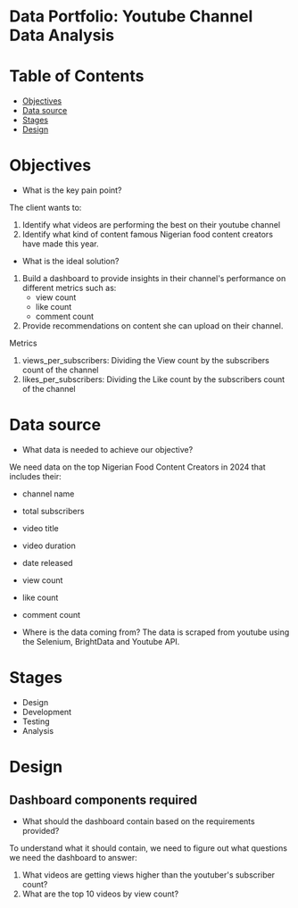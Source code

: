 # Data Portfolio: Youtube Channel Data Analysis 

# Table of Contents

- [Objectives](#objectives)
- [Data source](#data-source)
- [Stages](#stages)
- [Design](#design)


# Objectives
- What is the key pain point?

The client wants to:
1. Identify what videos are performing the best on their youtube channel
2. Identify what kind of content famous Nigerian food content creators have made this year.

- What is the ideal solution? 
1. Build a dashboard to provide insights in their channel's performance on different metrics such as:
    - view count
    - like count
    - comment count
2. Provide recommendations on content she can upload on their channel.


Metrics
1. views_per_subscribers: Dividing the View count by the subscribers count of the channel
2. likes_per_subscribers: Dividing the Like count by the subscribers count of the channel

# Data source 

- What data is needed to achieve our objective?

We need data on the top Nigerian Food Content Creators in 2024 that includes their:
- channel name
- total subscribers
- video title
- video duration
- date released
- view count
- like count
- comment count


- Where is the data coming from? 
The data is scraped from youtube using the Selenium, BrightData and Youtube API.

# Stages

- Design
- Development
- Testing
- Analysis

# Design

## Dashboard components required
- What should the dashboard contain based on the requirements provided?

To understand what it should contain, we need to figure out what questions we need the dashboard to answer:

1. What videos are getting views higher than the youtuber's subscriber count?
2. What are the top 10 videos by view count? 

